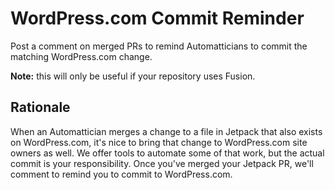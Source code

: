 # WordPress.com Commit Reminder

Post a comment on merged PRs to remind Automatticians to commit the matching WordPress.com change.

**Note:** this will only be useful if your repository uses Fusion.

## Rationale

When an Automattician merges a change to a file in Jetpack that also exists on WordPress.com, it's nice to bring that change to WordPress.com site owners as well. We offer tools to automate some of that work, but the actual commit is your responsibility. 
Once you've merged your Jetpack PR, we'll comment to remind you to commit to WordPress.com.

